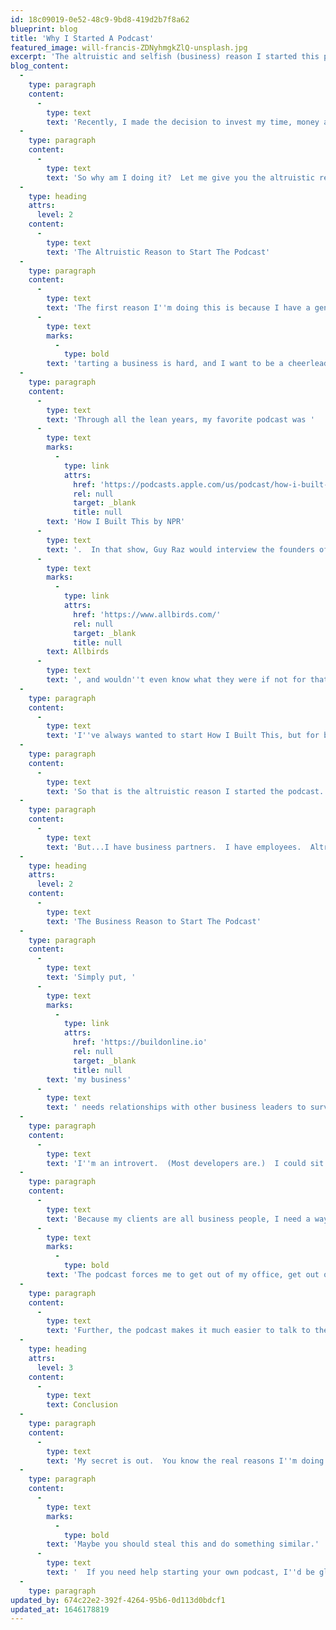 ```yaml
---
id: 18c09019-0e52-48c9-9bd8-419d2b7f8a62
blueprint: blog
title: 'Why I Started A Podcast'
featured_image: will-francis-ZDNyhmgkZlQ-unsplash.jpg
excerpt: 'The altruistic and selfish (business) reason I started this podcast.'
blog_content:
  -
    type: paragraph
    content:
      -
        type: text
        text: 'Recently, I made the decision to invest my time, money and attention into starting a podcast for local business owners.  It''s going to be a huge time investment for me, as I travel around the state interviewing local business leaders.  Not only will it have me out of the office several days a week, but it will also require A TON of time editing recordings, writing and posting social media posts, etc..'
  -
    type: paragraph
    content:
      -
        type: text
        text: 'So why am I doing it?  Let me give you the altruistic reasons first, then share the selfish reasons after.'
  -
    type: heading
    attrs:
      level: 2
    content:
      -
        type: text
        text: 'The Altruistic Reason to Start The Podcast'
  -
    type: paragraph
    content:
      -
        type: text
        text: 'The first reason I''m doing this is because I have a genuine desire to see more businesses started in Central Illinois and I want to encourage those who are just getting started.  My business is doing very well, but a few years ago, I thought it was going to kill me.  I literally went to the hospital more than once thinking I was having a heart attack.  I stood at the ATM and wept, wondering how I was going to pay for groceries.  I''d get ahead for a month, only to see it wiped out by an unexpected expense.  S'
      -
        type: text
        marks:
          -
            type: bold
        text: 'tarting a business is hard, and I want to be a cheerleader for those who are in the thick of it.'
  -
    type: paragraph
    content:
      -
        type: text
        text: 'Through all the lean years, my favorite podcast was '
      -
        type: text
        marks:
          -
            type: link
            attrs:
              href: 'https://podcasts.apple.com/us/podcast/how-i-built-this-with-guy-raz/id1150510297'
              rel: null
              target: _blank
              title: null
        text: 'How I Built This by NPR'
      -
        type: text
        text: '.  In that show, Guy Raz would interview the founders of famous companies (like Allbirds, Whole Foods, Ben and Jerry''s, Lulumelon, etc.) and I''d hear just how hard it was for them to achieve success.  It wan encouraging to know that if they could do it, maybe I could.  (Coincidentally, I also found myself buying more of their products.  I own multiple pairs of '
      -
        type: text
        marks:
          -
            type: link
            attrs:
              href: 'https://www.allbirds.com/'
              rel: null
              target: _blank
              title: null
        text: Allbirds
      -
        type: text
        text: ', and wouldn''t even know what they were if not for that podcast.)'
  -
    type: paragraph
    content:
      -
        type: text
        text: 'I''ve always wanted to start How I Built This, but for businesses in MY neighborhood.  A hyper-local How I Built This that encouraged the small business founders and entrepreneurs in my backyard.  Maybe, by telling their stories, they can encourage other local business people to take the plunge or to keep going, and maybe their business will get some raving fans.'
  -
    type: paragraph
    content:
      -
        type: text
        text: 'So that is the altruistic reason I started the podcast.'
  -
    type: paragraph
    content:
      -
        type: text
        text: 'But...I have business partners.  I have employees.  Altruism doesn''t keep the lights on.  So I want to reveal...'
  -
    type: heading
    attrs:
      level: 2
    content:
      -
        type: text
        text: 'The Business Reason to Start The Podcast'
  -
    type: paragraph
    content:
      -
        type: text
        text: 'Simply put, '
      -
        type: text
        marks:
          -
            type: link
            attrs:
              href: 'https://buildonline.io'
              rel: null
              target: _blank
              title: null
        text: 'my business'
      -
        type: text
        text: ' needs relationships with other business leaders to survive and grow.  '
  -
    type: paragraph
    content:
      -
        type: text
        text: 'I''m an introvert.  (Most developers are.)  I could sit in my very comfy and isolated office all the time and just write code.  But eventually, we would run out of clients.  My services are very expensive (a typical project costs more than $40,000).  Very few people will use our services if they don''t have a previous relationship with us.'
  -
    type: paragraph
    content:
      -
        type: text
        text: 'Because my clients are all business people, I need a way to establish relationships with as many business people as I can.  '
      -
        type: text
        marks:
          -
            type: bold
        text: 'The podcast forces me to get out of my office, get out of my comfort zone and meet people.'
  -
    type: paragraph
    content:
      -
        type: text
        text: 'Further, the podcast makes it much easier to talk to the right people.  Very few business people would want to just talk to me for thirty minutes, but almost no one says no to a podcast interview.'
  -
    type: heading
    attrs:
      level: 3
    content:
      -
        type: text
        text: Conclusion
  -
    type: paragraph
    content:
      -
        type: text
        text: 'My secret is out.  You know the real reasons I''m doing this now.  '
  -
    type: paragraph
    content:
      -
        type: text
        marks:
          -
            type: bold
        text: 'Maybe you should steal this and do something similar.'
      -
        type: text
        text: '  If you need help starting your own podcast, I''d be glad to give you advice.'
  -
    type: paragraph
updated_by: 674c22e2-392f-4264-95b6-0d113d0bdcf1
updated_at: 1646178819
---
```

